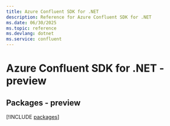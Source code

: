 ```yaml
---
title: Azure Confluent SDK for .NET
description: Reference for Azure Confluent SDK for .NET
ms.date: 06/30/2025
ms.topic: reference
ms.devlang: dotnet
ms.service: confluent
---
```

# Azure Confluent SDK for .NET - preview
## Packages - preview
[!INCLUDE [packages](confluent-index.md)]